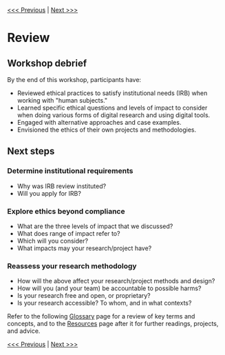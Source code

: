 [<<< Previous](cases.md) | [Next >>>](glossary.md)

# Review  

## Workshop debrief

By the end of this workshop, participants have:

* Reviewed ethical practices to satisfy institutional needs (IRB) when working with "human subjects."
* Learned specific ethical questions and levels of impact to consider when doing various forms of digital research and using digital tools.
* Engaged with alternative approaches and case examples.
* Envisioned the ethics of their own projects and methodologies.

## Next steps 

### Determine institutional requirements

- Why was IRB review instituted?
- Will you apply for IRB?

### Explore ethics beyond compliance

- What are the three levels of impact that we discussed?
- What does range of impact refer to?
- Which will you consider?
- What impacts may your research/project have?  

### Reassess your research methodology

- How will the above affect your research/project methods and design?  
- How will you (and your team) be accountable to possible harms?  
- Is your research free and open, or proprietary?
- Is your research accessible? To whom, and in what contexts?  

Refer to the following [Glossary](glossary.md) page for a review of key terms and concepts, and to the [Resources](resources.md) page after it for further readings, projects, and advice.

[<<< Previous](cases.md) | [Next >>>](glossary.md)  

